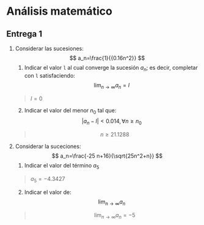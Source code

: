 # Análisis matemático
## Entrega 1
1. Considerar las sucesiones:
   $$ a_n=\frac{1}{{0.16n^2}} $$
   1. Indicar el valor `l` al cual converge la sucesión $a_n$; es decir, completar con `l` satisfaciendo:
   $$ \displaystyle{\lim_{n\to \infty}} a_n=l $$
   > $l=0$
   2. Indicar el valor del menor $n_0$ tal que:
   $$ \vert a_n -l \vert <0.014, \forall n\geq n_0  $$
   > $$n\geq21.1288 $$
2. Considerar la suceciones:
   $$ a_n=\frac{-25 n+16}{\sqrt{25n^2+n}} $$
   1. Indicar el valor del término $a_5$
   > $a_5 = -4.3427$
   2. Indicar el valor de:
   $$\displaystyle{\lim_{n\to \infty}} a_n$$
   > $$\displaystyle{\lim_{n\to \infty}} a_n = -5$$